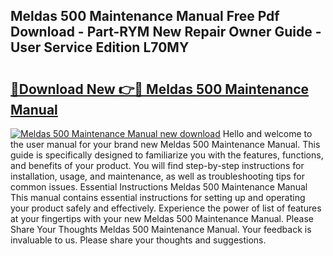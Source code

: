 ## Meldas 500 Maintenance Manual Free Pdf Download - Part-RYM New Repair Owner Guide - User Service Edition L70MY

# <h2><a href="http://bc79682.oget.top/?id=Meldas+500+Maintenance+Manual">🔗Download New 👉🔴 Meldas 500 Maintenance Manual</a></h2>

[![Meldas 500 Maintenance Manual new download](https://i.imgur.com/5g1atiW.png)](http://bc79682.oget.top/?id=Meldas+500+Maintenance+Manual)
Hello and welcome to the user manual for your brand new Meldas 500 Maintenance Manual. This guide is specifically designed to familiarize you with the features, functions, and benefits of your product. You will find step-by-step instructions for installation, usage, and maintenance, as well as troubleshooting tips for common issues. Essential Instructions Meldas 500 Maintenance Manual This manual contains essential instructions for setting up and operating your product safely and effectively. Experience the power of list of features at your fingertips with your new Meldas 500 Maintenance Manual. Please Share Your Thoughts Meldas 500 Maintenance Manual. Your feedback is invaluable to us. Please share your thoughts and suggestions.
